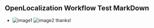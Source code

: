 ## OpenLocalization Workflow Test MarkDown
* ![image1](.\8936a389-9b8f-47ca-9f28-f8f9ddace619.PNG)   ![image2](.\11f0af02-1df5-4a27-a3d5-72060dc5284c.png) 
thanks!